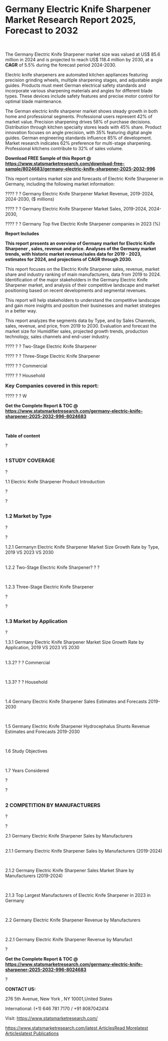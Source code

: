 <h1>Germany Electric Knife Sharpener Market Research Report 2025, Forecast to 2032</h1><br/><p>The Germany Electric Knife Sharpener market size was valued at US$ 85.6 million in 2024 and is projected to reach US$ 118.4 million by 2030, at a <strong>CAGR</strong> of 5.5% during the forecast period 2024-2030.</p>
 
 
 
 <p>Electric knife sharpeners are automated kitchen appliances featuring precision grinding wheels, multiple sharpening stages, and adjustable angle guides. Products must meet German electrical safety standards and incorporate various sharpening materials and angles for different blade types. These devices include safety features and precise motor control for optimal blade maintenance.</p>
 
 
 
 <p>The German electric knife sharpener market shows steady growth in both home and professional segments. Professional users represent 42% of market value. Precision sharpening drives 58% of purchase decisions. Distribution through kitchen specialty stores leads with 45% share. Product innovation focuses on angle precision, with 35% featuring digital angle guides. German engineering standards influence 85% of development. Market research indicates 62% preference for multi-stage sharpening. Professional kitchens contribute to 32% of sales volume.</p>
 
 
 
 <p><strong>Download FREE Sample of this Report @ <a href="https://www.statsmarketresearch.com/download-free-sample/8024683/germany-electric-knife-sharpener-2025-2032-996">https://www.statsmarketresearch.com/download-free-sample/8024683/germany-electric-knife-sharpener-2025-2032-996</a></strong></p>
 
 
 
 <p>This report contains market size and forecasts of Electric Knife Sharpener in Germany, including the following market information:</p>
 
 
 
 <p>???? ? ? Germany Electric Knife Sharpener Market Revenue, 2019-2024, 2024-2030, ($ millions)</p>
 
 
 
 <p>???? ? ? Germany Electric Knife Sharpener Market Sales, 2019-2024, 2024-2030,</p>
 
 
 
 <p>???? ? ? Germany Top five Electric Knife Sharpener companies in 2023 (%)</p>
 
 
 
 <p><strong>Report Includes</strong></p>
 
 
 
 <p><strong>This report presents an overview of Germany market for Electric Knife Sharpener , sales, revenue and price. Analyses of the Germany market trends, with historic market revenue/sales data for 2019 - 2023, estimates for 2024, and projections of <strong>CAGR</strong> through 2030.</strong></p>
 
 
 
 <p>This report focuses on the Electric Knife Sharpener sales, revenue, market share and industry ranking of main manufacturers, data from 2019 to 2024. Identification of the major stakeholders in the Germany Electric Knife Sharpener market, and analysis of their competitive landscape and market positioning based on recent developments and segmental revenues.</p>
 
 
 
 <p>This report will help stakeholders to understand the competitive landscape and gain more insights and position their businesses and market strategies in a better way.</p>
 
 
 
 <p>This report analyzes the segments data by Type, and by Sales Channels, sales, revenue, and price, from 2019 to 2030. Evaluation and forecast the market size for Humidifier sales, projected growth trends, production technology, sales channels and end-user industry.</p>
 
 
 
 <p>???? ? ? Two-Stage Electric Knife Sharpener</p>
 
 
 
 <p>???? ? ? Three-Stage Electric Knife Sharpener</p>
 
 
 
 <p>???? ? ? Commercial</p>
 
 
 
 <p>???? ? ? Household</p>
 
 
 
 <p><span style="font-size:16px"><strong>Key Companies covered in this report:</strong></span></p>
 
 
 
 <p>???? ? ? W</p>
 
 
 
 <div><b>Get the Complete Report & TOC @ <a href="https://www.statsmarketresearch.com/germany-electric-knife-sharpener-2025-2032-996-8024683">https://www.statsmarketresearch.com/germany-electric-knife-sharpener-2025-2032-996-8024683</a></b></div>
 
 
 
 <p><br />
 
 <b>Table of content</b></p>
 
 
 
 <p>? </p>
 
 
 
 <h2><span style="font-size:16px"><strong>1 STUDY COVERAGE</strong></span></h2>
 
 
 
 <p>? </p>
 
 
 
 <p>1.1 Electric Knife Sharpener Product Introduction</p>
 
 
 
 <p>? </p>
 
 
 
 <p>? </p>
 
 
 
 <h2><span style="font-size:16px"><strong>1.2 Market by Type</strong></span></h2>
 
 
 
 <p>? </p>
 
 
 
 <p>? </p>
 
 
 
 <p>1.2.1 Germanyn Electric Knife Sharpener Market Size Growth Rate by Type, 2019 VS 2023 VS 2030<br />
 
 <br />
 
 1.2.2 Two-Stage Electric Knife Sharpener? ? ? <br />
 
 <br />
 
 1.2.3 Three-Stage Electric Knife Sharpener<br />
 
 ? </p>
 
 
 
 <p>? </p>
 
 
 
 <h2><span style="font-size:16px"><strong>1.3 Market by Application</strong></span></h2>
 
 
 
 <p>? </p>
 
 
 
 <p>1.3.1 Germany Electric Knife Sharpener Market Size Growth Rate by Application, 2019 VS 2023 VS 2030<br />
 
 <br />
 
 1.3.2? ? ? Commercial<br />
 
 <br />
 
 1.3.3? ? ? Household<br />
 
 <br />
 
 1.4 Germany Electric Knife Sharpener Sales Estimates and Forecasts 2019-2030<br />
 
 <br />
 
 1.5 Germany Electric Knife Sharpener Hydrocephalus Shunts Revenue Estimates and Forecasts 2019-2030<br />
 
 <br />
 
 1.6 Study Objectives<br />
 
 <br />
 
 1.7 Years Considered</p>
 
 
 
 <p>? </p>
 
 
 
 <p>? </p>
 
 
 
 <h2><span style="font-size:16px"><strong>2 COMPETITION BY MANUFACTURERS</strong></span></h2>
 
 
 
 <p>? </p>
 
 
 
 <p>? </p>
 
 
 
 <p>2.1 Germany Electric Knife Sharpener Sales by Manufacturers<br />
 
 <br />
 
 2.1.1 Germany Electric Knife Sharpener Sales by Manufacturers (2019-2024)<br />
 
 <br />
 
 2.1.2 Germany Electric Knife Sharpener Sales Market Share by Manufacturers (2019-2024)<br />
 
 <br />
 
 2.1.3 Top Largest Manufacturers of Electric Knife Sharpener in 2023 in Germany<br />
 
 <br />
 
 2.2 Germany Electric Knife Sharpener Revenue by Manufacturers<br />
 
 <br />
 
 2.2.1 Germany Electric Knife Sharpener Revenue by Manufact</p>
 
 
 
 <p>? </p>
 
 
 
 <div><b>Get the Complete Report & TOC @ <a href="https://www.statsmarketresearch.com/germany-electric-knife-sharpener-2025-2032-996-8024683">https://www.statsmarketresearch.com/germany-electric-knife-sharpener-2025-2032-996-8024683</a></b></div>
 
 
 
 <p>? </p>
 
 
 
 <p><b>CONTACT US:</b><br />
 
 276 5th Avenue, New York , NY 10001,United States<br />
 
 International: (+1) 646 781 7170 / +91 8087042414<br />
 
 Visit: <a href="https://www.statsmarketresearch.com/">https://www.statsmarketresearch.com/</a><br />
 
 <a href="https://gyeongbokgung.com">https://www.statsmarketresearch.com/</a><a href="https://hallyeomaritime.com">latest Articles</a><a href="https://jingwansa.com">Read More</a><a href="https://nguoiviet.jp/">latest Articles</a><a href="https://www.intelmarketresearch.com/">latest Publications</a></p>